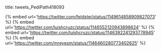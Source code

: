 title: tweets_PediPath418093

{% embed url='https://twitter.com/feldstej/status/1149614858909827073' %}
{% embed url='https://twitter.com/luishcruzc/status/1146552120943898624' %}
{% embed url='https://twitter.com/luishcruzc/status/1146392241293778945' %}
{% embed url='https://twitter.com/mreyesm/status/1146460280773402625' %}
